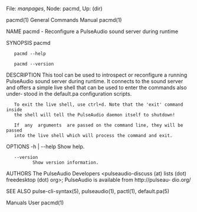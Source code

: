 File: *manpages*,  Node: pacmd,  Up: (dir)

pacmd(1)                    General Commands Manual                   pacmd(1)



NAME
       pacmd - Reconfigure a PulseAudio sound server during runtime

SYNOPSIS
       pacmd

       pacmd --help

       pacmd --version

DESCRIPTION
       This tool can be used to introspect or reconfigure a running PulseAudio
       sound server during runtime. It connects to the sound server and offers
       a  simple live shell that can be used to enter the commands also under‐
       stood in the default.pa configuration scripts.

       To exit the live shell, use ctrl+d. Note that the 'exit' command inside
       the shell will tell the PulseAudio daemon itself to shutdown!

       If  any  arguments  are passed on the command line, they will be passed
       into the live shell which will process the command and exit.

OPTIONS
       -h | --help
              Show help.

       --version
              Show version information.

AUTHORS
       The  PulseAudio  Developers  <pulseaudio-discuss   (at)   lists   (dot)
       freedesktop  (dot)  org>;  PulseAudio is available from http://pulseau‐
       dio.org/

SEE ALSO
       pulse-cli-syntax(5), pulseaudio(1), pactl(1), default.pa(5)



Manuals                              User                             pacmd(1)
